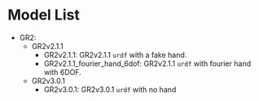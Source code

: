 # Model List
- GR2:
    - GR2v2.1.1
        - GR2v2.1.1: GR2v2.1.1 `urdf` with a fake hand.
        - GR2v2.1.1_fourier_hand_6dof: GR2v2.1.1 `urdf` with fourier hand with 6DOF.
    - GR2v3.0.1
        - GR2v3.0.1: GR2v3.0.1 `urdf` with no hand
